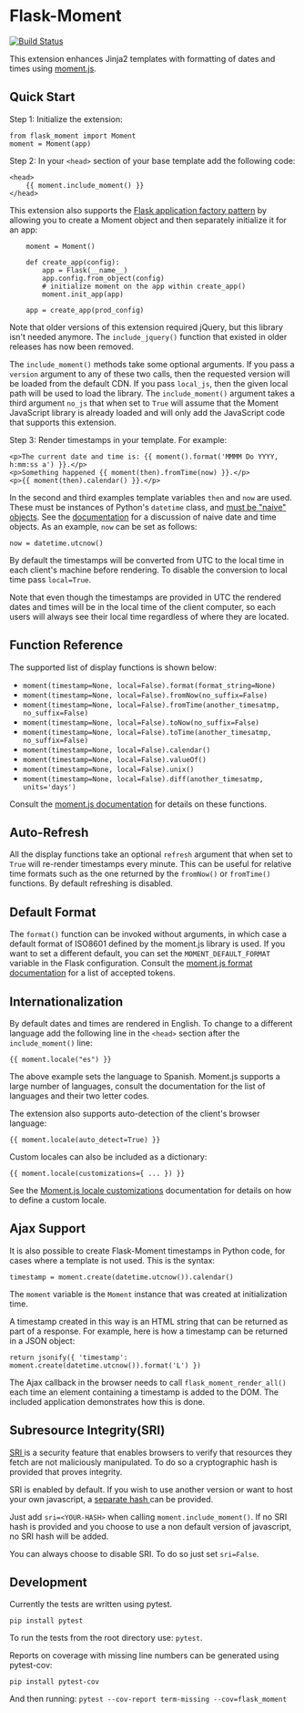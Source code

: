 Flask-Moment
============

[![Build Status](https://travis-ci.org/miguelgrinberg/Flask-Moment.svg?branch=master)](https://travis-ci.org/miguelgrinberg/Flask-Moment)

This extension enhances Jinja2 templates with formatting of dates and times
using [moment.js](http://momentjs.com/).

Quick Start
-----------

Step 1: Initialize the extension:

    from flask_moment import Moment
    moment = Moment(app)

Step 2: In your `<head>` section of your base template add the following code:

    <head>
        {{ moment.include_moment() }}
    </head>

This extension also supports the [Flask application factory pattern](http://flask.pocoo.org/docs/latest/patterns/appfactories/)
by allowing you to create a Moment object and then separately initialize it
for an app:

        moment = Moment()

        def create_app(config):
            app = Flask(__name__)
            app.config.from_object(config)
            # initialize moment on the app within create_app()
            moment.init_app(app)

        app = create_app(prod_config)

Note that older versions of this extension required jQuery, but this library
isn't needed anymore. The `include_jquery()` function that existed in older
releases has now been removed.

The `include_moment()` methods take some optional arguments. If you pass a
`version` argument to any of these two calls, then the requested version will
be loaded from the default CDN. If you pass `local_js`, then the given local
path will be used to load the library. The `include_moment()` argument takes a
third argument `no_js` that when set to `True` will assume that the Moment
JavaScript library is already loaded and will only add the JavaScript code
that supports this extension.

Step 3: Render timestamps in your template. For example:

    <p>The current date and time is: {{ moment().format('MMMM Do YYYY, h:mm:ss a') }}.</p>
    <p>Something happened {{ moment(then).fromTime(now) }}.</p>
    <p>{{ moment(then).calendar() }}.</p>

In the second and third examples template variables `then` and `now` are used.
These must be instances of Python's `datetime` class, and <u>must be "naive"
objects</u>. See the [documentation](http://docs.python.org/2/library/datetime.html)
for a discussion of naive date and time objects. As an example, `now` can be
set as follows:

    now = datetime.utcnow()

By default the timestamps will be converted from UTC to the local time in each
client's machine before rendering. To disable the conversion to local time
pass `local=True`. 
    
Note that even though the timestamps are provided in UTC the rendered dates
and times will be in the local time of the client computer, so each users will
always see their local time regardless of where they are located.

Function Reference
------------------

The supported list of display functions is shown below:

- `moment(timestamp=None, local=False).format(format_string=None)`
- `moment(timestamp=None, local=False).fromNow(no_suffix=False)`
- `moment(timestamp=None, local=False).fromTime(another_timesatmp, no_suffix=False)`
- `moment(timestamp=None, local=False).toNow(no_suffix=False)`
- `moment(timestamp=None, local=False).toTime(another_timesatmp, no_suffix=False)`
- `moment(timestamp=None, local=False).calendar()`
- `moment(timestamp=None, local=False).valueOf()`
- `moment(timestamp=None, local=False).unix()`
- `moment(timestamp=None, local=False).diff(another_timesatmp, units='days')`

Consult the [moment.js documentation](http://momentjs.com/) for details on
these functions.

Auto-Refresh
------------

All the display functions take an optional `refresh` argument that when set to
`True` will re-render timestamps every minute. This can be useful for relative
time formats such as the one returned by the `fromNow()` or `fromTime()`
functions. By default refreshing is disabled.

Default Format
--------------

The `format()` function can be invoked without arguments, in which case a
default format of ISO8601 defined by the moment.js library is used. If you
want to set a different default, you can set the `MOMENT_DEFAULT_FORMAT`
variable in the Flask configuration. Consult the [moment.js format documentation](http://momentjs.com/docs/#/displaying/format/)
for a list of accepted tokens.

Internationalization
--------------------

By default dates and times are rendered in English. To change to a different
language add the following line in the `<head>` section after the
`include_moment()` line:

    {{ moment.locale("es") }}
    
The above example sets the language to Spanish. Moment.js supports a large
number of languages, consult the documentation for the list of languages and
their two letter codes.

The extension also supports auto-detection of the client's browser language:

    {{ moment.locale(auto_detect=True) }}

Custom locales can also be included as a dictionary:

    {{ moment.locale(customizations={ ... }) }}

See the [Moment.js locale customizations](https://momentjs.com/docs/#/i18n/changing-locale/)
documentation for details on how to define a custom locale.

Ajax Support
------------

It is also possible to create Flask-Moment timestamps in Python code, for
cases where a template is not used. This is the syntax:

    timestamp = moment.create(datetime.utcnow()).calendar()

The `moment` variable is the `Moment` instance that was created at
initialization time.

A timestamp created in this way is an HTML string that can be returned as part
of a response. For example, here is how a timestamp can be returned in a JSON
object:

    return jsonify({ 'timestamp': moment.create(datetime.utcnow()).format('L') })

The Ajax callback in the browser needs to call `flask_moment_render_all()`
each time an element containing a timestamp is added to the DOM. The included
application demonstrates how this is done.

Subresource Integrity(SRI)
-----------
[SRI ](https://developer.mozilla.org/en-US/docs/Web/Security/Subresource_Integrity)
is a security feature that enables browsers to verify that resources they
fetch are not maliciously manipulated. To do so a cryptographic hash is
provided that proves integrity.

SRI is enabled by default. If you wish to use another version or want to host
your own javascript, a [separate hash ](https://developer.mozilla.org/en-US/docs/Web/Security/Subresource_Integrity#Tools_for_generating_SRI_hashes)
can be provided.

Just add `sri=<YOUR-HASH>` when calling `moment.include_moment()`. If no SRI
hash is provided and you choose to use a non default version of javascript, no
SRI hash will be added.

You can always choose to disable SRI. To do so just set `sri=False`.


Development
-----------

Currently the tests are written using pytest. 

    pip install pytest

To run the tests from the root directory use: `pytest`.

Reports on coverage with missing line numbers can be generated using pytest-cov:

    pip install pytest-cov

And then running: `pytest --cov-report term-missing --cov=flask_moment`
